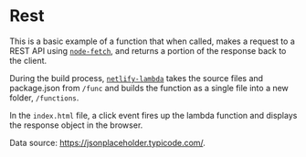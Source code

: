 # Rest

This is a basic example of a function that when called, makes a request to a REST API using [`node-fetch`](https://www.npmjs.com/package/node-fetch), and returns a portion of the response back to the client.

During the build process, [`netlify-lambda`](https://www.netlify.com/docs/functions/#tools-for-building-javascript-functions) takes the source files and package.json from `/func` and builds the function as a single file into a new folder, `/functions`.

In the `index.html` file, a click event fires up the lambda function and displays the response object in the browser.

Data source: https://jsonplaceholder.typicode.com/.
